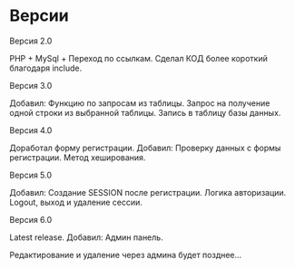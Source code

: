 # Версии

Версия 2.0

PHP + MySql + Переход по ссылкам. Сделал КОД более короткий благодаря include.

Версия 3.0

Добавил: Функцию по запросам из таблицы. Запрос на получение одной строки из выбранной таблицы. Запись в таблицу базы данных.

Версия 4.0

Доработал форму регистрации. Добавил: Проверку данных с формы регистрации. Метод хеширования.

Версия 5.0

Добавил: Создание SESSION после регистрации. Логика авторизации. Logout, выход и удаление сессии.

Версия 6.0

Latest release. Добавил: Админ панель.

Редактирование и удаление через админа будет позднее...
